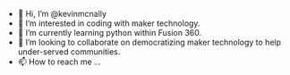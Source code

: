 - 👋 Hi, I’m @kevinmcnally
- 👀 I’m interested in coding with maker technology.
- 🌱 I’m currently learning python within Fusion 360.
- 💞️ I’m looking to collaborate on democratizing maker technology to help under-served communities.
- 📫 How to reach me ...

<!---
kevinmcnally/kevinmcnally is a ✨ special ✨ repository because its `README.md` (this file) appears on your GitHub profile.
You can click the Preview link to take a look at your changes.
--->
